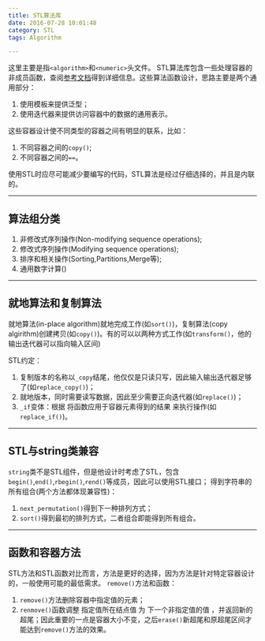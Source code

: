 ```yaml
---
title: STL算法库
date: 2016-07-28 10:01:48
category: STL
tags: Algorithm

---
```


这里主要是指`<algorithm>`和`<numeric>`头文件。
STL算法库包含一些处理容器的非成员函数，查阅[参考文档](http://www.cplusplus.com/reference/algorithm/)得到详细信息。这些算法函数设计，思路主要是两个通用部分：
1. 使用模板来提供泛型；
2. 使用迭代器来提供访问容器中的数据的通用表示。

这些容器设计使不同类型的容器之间有明显的联系，比如：
1. 不同容器之间的`copy()`;
2. 不同容器之间的`==`。

使用STL时应尽可能减少要编写的代码，STL算法是经过仔细选择的，并且是内联的。

---

## 算法组分类

1. 非修改式序列操作(Non-modifying sequence operations);
2. 修改式序列操作(Modifying sequence operations);
3. 排序和相关操作(Sorting,Partitions,Merge等);
4. 通用数字计算(<numeric>)

---

## 就地算法和复制算法

就地算法(in-place algorithm)就地完成工作(如`sort()`)，复制算法(copy algirithm)创建拷贝(如`copy()`)。有的可以以两种方式工作(如`transform()`，他的输出迭代器可以指向输入区间)

STL约定：
1. 复制版本的名称以`_copy`结尾，他仅仅是只读只写，因此输入输出迭代器足够了(如`replace_copy()`)；
2. 就地版本，同时需要读写数据，因此至少需要正向迭代器(如`replace()`)；
3. `_if`变体：根据 将函数应用于容器元素得到的结果 来执行操作(如`replace_if()`)。

---

## STL与string类兼容

`string`类不是STL组件，但是他设计时考虑了STL，包含`begin()`,`end()`,`rbegin()`,`rend()`等成员，因此可以使用STL接口；
得到字符串的所有组合(两个方法都体现兼容性)：
1. `next_permutation()`得到下一种排列方式；
2. `sort()`得到最初的排列方式，二者组合即能得到所有组合。

---

## 函数和容器方法

STL方法和STL函数对比而言，方法是更好的选择，因为方法是针对特定容器设计的，一般使用可能的最低需求。
`remove()`方法和函数：
1. `remove()`方法删除容器中指定值的元素；
2. `renmove()`函数调整 指定值所在结点值 为 下一个非指定值的值 ，并返回新的超尾；因此重要的一点是容器大小不变，之后`erase()`新超尾和原超尾区间才能达到`remove()`方法的效果。